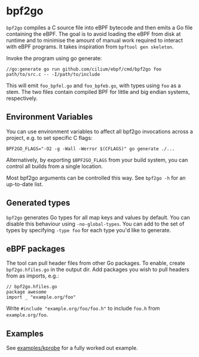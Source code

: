 bpf2go
===

`bpf2go` compiles a C source file into eBPF bytecode and then emits a
Go file containing the eBPF. The goal is to avoid loading the
eBPF from disk at runtime and to minimise the amount of manual
work required to interact with eBPF programs. It takes inspiration
from `bpftool gen skeleton`.

Invoke the program using go generate:

    //go:generate go run github.com/cilium/ebpf/cmd/bpf2go foo path/to/src.c -- -I/path/to/include

This will emit `foo_bpfel.go` and `foo_bpfeb.go`, with types using `foo`
as a stem. The two files contain compiled BPF for little and big
endian systems, respectively.

## Environment Variables

You can use environment variables to affect all bpf2go invocations
across a project, e.g. to set specific C flags:

    BPF2GO_FLAGS="-O2 -g -Wall -Werror $(CFLAGS)" go generate ./...

Alternatively, by exporting `$BPF2GO_FLAGS` from your build system, you can
control all builds from a single location.

Most bpf2go arguments can be controlled this way. See `bpf2go -h` for an
up-to-date list.

## Generated types

`bpf2go` generates Go types for all map keys and values by default. You can
disable this behaviour using `-no-global-types`. You can add to the set of
types by specifying `-type foo` for each type you'd like to generate.

## eBPF packages

The tool can pull header files from other Go packages. To enable, create
`bpf2go.hfiles.go` in the output dir. Add packages you wish to pull headers
from as imports, e.g.:

```
// bpf2go.hfiles.go
package awesome
import _ "example.org/foo"
```

Write `#include "example.org/foo/foo.h"` to include `foo.h` from `example.org/foo`.

## Examples

See [examples/kprobe](../../examples/kprobe/main.go) for a fully worked out example.
